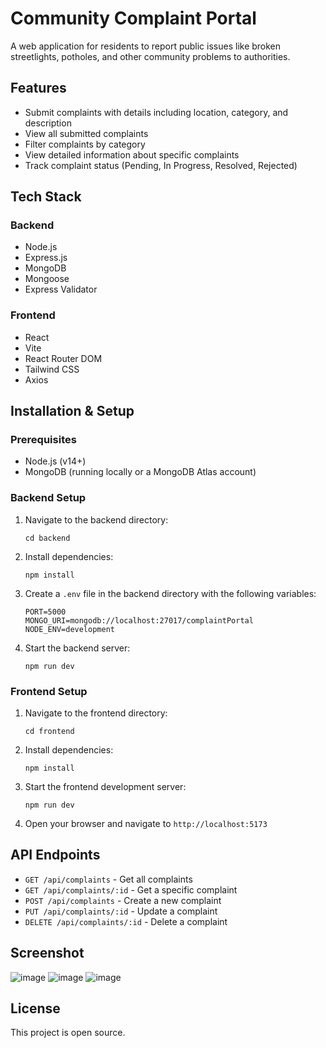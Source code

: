 # Community Complaint Portal

A web application for residents to report public issues like broken streetlights, potholes, and other community problems to authorities.

## Features

- Submit complaints with details including location, category, and description
- View all submitted complaints
- Filter complaints by category
- View detailed information about specific complaints
- Track complaint status (Pending, In Progress, Resolved, Rejected)

## Tech Stack

### Backend
- Node.js
- Express.js
- MongoDB
- Mongoose
- Express Validator

### Frontend
- React
- Vite
- React Router DOM
- Tailwind CSS
- Axios

## Installation & Setup

### Prerequisites
- Node.js (v14+)
- MongoDB (running locally or a MongoDB Atlas account)

### Backend Setup
1. Navigate to the backend directory:
   ```
   cd backend
   ```

2. Install dependencies:
   ```
   npm install
   ```

3. Create a `.env` file in the backend directory with the following variables:
   ```
   PORT=5000
   MONGO_URI=mongodb://localhost:27017/complaintPortal
   NODE_ENV=development
   ```

4. Start the backend server:
   ```
   npm run dev
   ```

### Frontend Setup
1. Navigate to the frontend directory:
   ```
   cd frontend
   ```

2. Install dependencies:
   ```
   npm install
   ```

3. Start the frontend development server:
   ```
   npm run dev
   ```

4. Open your browser and navigate to `http://localhost:5173`

## API Endpoints

- `GET /api/complaints` - Get all complaints
- `GET /api/complaints/:id` - Get a specific complaint
- `POST /api/complaints` - Create a new complaint
- `PUT /api/complaints/:id` - Update a complaint
- `DELETE /api/complaints/:id` - Delete a complaint

## Screenshot
![image](https://github.com/user-attachments/assets/2dcb1b9a-7da5-43f1-98e4-7116c26d73ea)
![image](https://github.com/user-attachments/assets/2e5be4d0-a72b-4fde-814c-a265e537d4e2)
![image](https://github.com/user-attachments/assets/7016f0de-15f8-442e-b3d1-588865a3bf32)




## License

This project is open source. 
